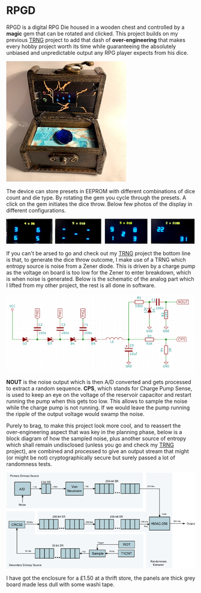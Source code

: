 # RPGD

RPGD is a digital RPG Die housed in a wooden chest and controlled by a **magic** gem that can be rotated and clicked. This project builds on my previous [TRNG](https://github.com/nicolacimmino/TRNG) project to add that dash of **over-engineering** that makes every hobby project worth its time while guaranteeing the absolutely unbiased and unpredictable output any RPG player expects from his dice.

![box1](documentation/box1.jpg)

The device can store presets in EEPROM with different combinations of dice count and die type. By rotating the gem you cycle through the presets. A click on the gem initiates the dice throw. Below few photos of the display in different configurations.

![display2](documentation/display2.jpg)

If you can't be arsed to go and check out my [TRNG](https://github.com/nicolacimmino/TRNG) project the bottom line is that, to generate the dice throw outcome, I make use of a TRNG which entropy source is noise from a Zener diode. This is driven by a charge pump as the voltage on board is too low for the Zener to enter breakdown, which is when noise is generated. Below is the schematic of the analog part which I lifted from my other project, the rest is all done in software.

![schematic](documentation/schematic.png)

**NOUT** is the noise output which is then A/D converted and gets processed to extract a random sequence. **CPS**, which stands for Charge Pump Sense, is used to keep an eye on the voltage of the reservoir capacitor and restart running the pump when this gets too low. This allows to sample the noise while the charge pump is not running. If we would leave the pump running the ripple of the output voltage would swamp the noise.

Purely to brag, to make this project look more cool, and to reassert the over-engineering aspect that was key in the planning phase, below is a block diagram of how the sampled noise, plus another source of entropy which shall remain undisclosed (unless you go and check my [TRNG](https://github.com/nicolacimmino/TRNG) project), are combined and processed to give an output stream that might (or might be not) cryptographically secure but surely passed a lot of randomness tests.

![block](documentation/block_diagram.png)

I have got the enclosure for a £1.50 at a thrift store, the panels are thick grey board made less dull with some washi tape.
